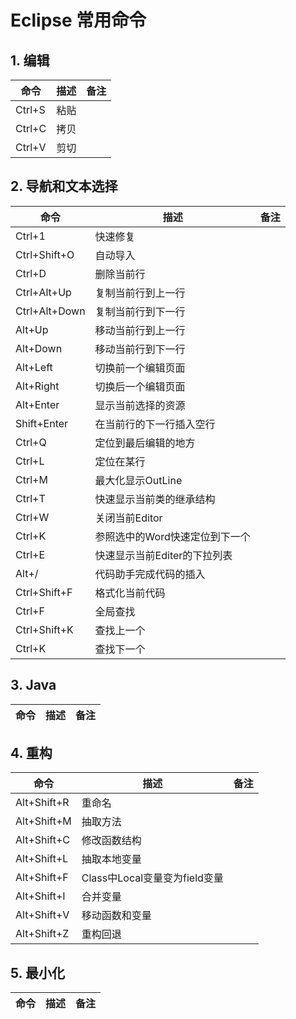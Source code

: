 # Eclipse 常用命令

## 1. 编辑
命令|描述|备注
---|---|---
Ctrl+S|粘贴
Ctrl+C|拷贝
Ctrl+V|剪切

## 2. 导航和文本选择
命令|描述|备注
---|---|---
Ctrl+1|快速修复
Ctrl+Shift+O|自动导入
Ctrl+D|删除当前行
Ctrl+Alt+Up|复制当前行到上一行
Ctrl+Alt+Down|复制当前行到下一行
Alt+Up|移动当前行到上一行
Alt+Down|移动当前行到下一行
Alt+Left|切换前一个编辑页面
Alt+Right|切换后一个编辑页面
Alt+Enter|显示当前选择的资源
Shift+Enter|在当前行的下一行插入空行
Ctrl+Q|定位到最后编辑的地方
Ctrl+L|定位在某行
Ctrl+M|最大化显示OutLine
Ctrl+T|快速显示当前类的继承结构
Ctrl+W|关闭当前Editor
Ctrl+K|参照选中的Word快速定位到下一个
Ctrl+E|快速显示当前Editer的下拉列表
Alt+/|代码助手完成代码的插入
Ctrl+Shift+F|格式化当前代码
Ctrl+F|全局查找
Ctrl+Shift+K|查找上一个
Ctrl+K|查找下一个

## 3. Java
命令|描述|备注
---|---|---

## 4. 重构
命令|描述|备注
---|---|---
Alt+Shift+R|重命名
Alt+Shift+M|抽取方法
Alt+Shift+C|修改函数结构
Alt+Shift+L|抽取本地变量
Alt+Shift+F|Class中Local变量变为field变量
Alt+Shift+I|合并变量
Alt+Shift+V|移动函数和变量
Alt+Shift+Z|重构回退

## 5. 最小化
命令|描述|备注
---|---|---

